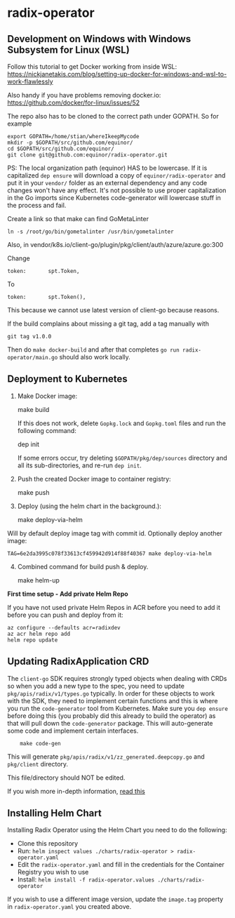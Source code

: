 # radix-operator

## Development on Windows with Windows Subsystem for Linux (WSL)

Follow this tutorial to get Docker working from inside WSL: https://nickjanetakis.com/blog/setting-up-docker-for-windows-and-wsl-to-work-flawlessly

Also handy if you have problems removing docker.io: https://github.com/docker/for-linux/issues/52

The repo also has to be cloned to the correct path under GOPATH. So for example

    export GOPATH=/home/stian/whereIkeepMycode
    mkdir -p $GOPATH/src/github.com/equinor/
    cd $GOPATH/src/github.com/equinor/
    git clone git@github.com:equinor/radix-operator.git

PS: The local organization path (equinor) HAS to be lowercase. If it is capitalized `dep ensure` will download a copy of `equinor/radix-operator` and put it in your `vendor/` folder as an external dependency and any code changes won't have any effect. It's not possible to use proper capitalization in the Go imports since Kubernetes code-generator will lowercase stuff in the process and fail.

Create a link so that make can find GoMetaLinter

    ln -s /root/go/bin/gometalinter /usr/bin/gometalinter

Also, in vendor/k8s.io/client-go/plugin/pkg/client/auth/azure/azure.go:300

Change

    token:       spt.Token,

To

    token:       spt.Token(),

This because we cannot use latest version of client-go because reasons.

If the build complains about missing a git tag, add a tag manually with

    git tag v1.0.0

Then do `make docker-build` and after that completes `go run radix-operator/main.go` should also work locally.

## Deployment to Kubernetes

1. Make Docker image:

    make build

    If this does not work, delete `Gopkg.lock` and `Gopkg.toml` files and run the following command:

    dep init

    If some errors occur, try deleting `$GOPATH/pkg/dep/sources` directory and all its sub-directories, and re-run `dep init`.

2. Push the created Docker image to container registry:

    make push

3. Deploy (using the helm chart in the background.):

    make deploy-via-helm

Will by default deploy image tag with commit id. Optionally deploy another image:

    TAG=6e2da3995c078f33613cf459942d914f88f40367 make deploy-via-helm

4. Combined command for build push & deploy.

    make helm-up

**First time setup - Add private Helm Repo** 

If you have not used private Helm Repos in ACR before you need to add it before you can push and deploy from it:

    az configure --defaults acr=radixdev
    az acr helm repo add
    helm repo update

## Updating RadixApplication CRD

The `client-go` SDK requires strongly typed objects when dealing with CRDs so when you add a new type to the spec, you need to update `pkg/apis/radix/v1/types.go` typically.
In order for these objects to work with the SDK, they need to implement certain functions and this is where you run the `code-generator` tool from Kubernetes.
Make sure you `dep ensure` before doing this (you probably did this already to build the operator) as that will pull down the `code-generator` package.
This will auto-generate some code and implement certain interfaces.

        make code-gen

This will generate `pkg/apis/radix/v1/zz_generated.deepcopy.go` and `pkg/client` directory.

This file/directory should NOT be edited.

If you wish more in-depth information, [read this](https://blog.openshift.com/kubernetes-deep-dive-code-generation-customresources/)

## Installing Helm Chart

Installing Radix Operator using the Helm Chart you need to do the following:

- Clone this repository
- Run: `helm inspect values ./charts/radix-operator > radix-operator.yaml`
- Edit the `radix-operator.yaml` and fill in the credentials for the Container Registry you wish to use
- Install: `helm install -f radix-operator.values ./charts/radix-operator`

If you wish to use a different image version, update the `image.tag` property in `radix-operator.yaml` you created above.
